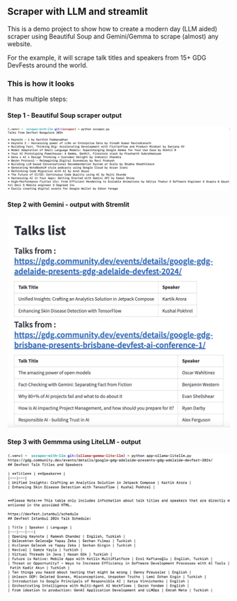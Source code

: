 ## Scraper with LLM and streamlit

This is a demo project to show how to create a modern day (LLM aided) scraper using Beautiful Soup
and Gemini/Gemma to scrape (almost) any website.

For the example, it will scrape talk titles and speakers from 15+ GDG DevFests around the world.

### This is how it looks

It has multiple steps:

#### Step 1 - Beautiful Soup scraper output

![scraper with bs4](./images/scraper-output.jpg)

#### Step 2 with Gemini - output with Stremlit

![Running app](./images/output.jpg)

#### Step 3 with Gemmma using LiteLLM - output

![Scraping output with Gemma 2 2B model](./images/output-gemma.jpg)

